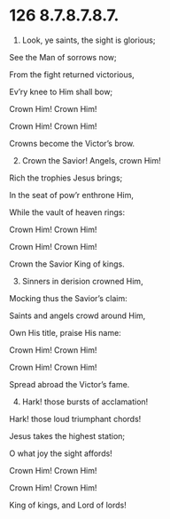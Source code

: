 # 126 8.7.8.7.8.7.

1.  Look, ye saints, the sight is glorious;

See the Man of sorrows now;

From the fight returned victorious,

Ev’ry knee to Him shall bow;

Crown Him! Crown Him!

Crown Him! Crown Him!

Crowns become the Victor’s brow.

2.  Crown the Savior! Angels, crown Him!

Rich the trophies Jesus brings;

In the seat of pow’r enthrone Him,

While the vault of heaven rings:

Crown Him! Crown Him!

Crown Him! Crown Him!

Crown the Savior King of kings.

3.  Sinners in derision crowned Him,

Mocking thus the Savior’s claim:

Saints and angels crowd around Him,

Own His title, praise His name:

Crown Him! Crown Him!

Crown Him! Crown Him!

Spread abroad the Victor’s fame.

4.  Hark! those bursts of acclamation!

Hark! those loud triumphant chords!

Jesus takes the highest station;

O what joy the sight affords!

Crown Him! Crown Him!

Crown Him! Crown Him!

King of kings, and Lord of lords!

